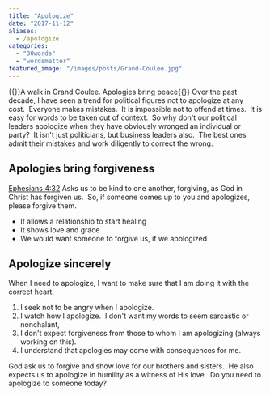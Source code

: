 ```yaml
---
title: "Apologize"
date: "2017-11-12"
aliases:
  - /apologize
categories: 
  - "30words"
  - "wordsmatter"
featured_image: "/images/posts/Grand-Coulee.jpg"
---
```

{{<featuredimage>}}A walk in Grand Coulee.  Apologies bring peace{{</featuredimage>}}
Over the past decade, I have seen a trend for political figures not to apologize at any cost.  Everyone makes mistakes.  It is impossible not to offend at times.  It is easy for words to be taken out of context.  So why don't our political leaders apologize when they have obviously wronged an individual or party?  It isn't just politicians, but business leaders also.  The best ones admit their mistakes and work diligently to correct the wrong.

## Apologies bring forgiveness

[Ephesians 4:32](https://www.biblegateway.com/passage/?search=Ephesians+4%3A32&version=ESV) Asks us to be kind to one another, forgiving, as God in Christ has forgiven us.  So, if someone comes up to you and apologizes, please forgive them.

- It allows a relationship to start healing
- It shows love and grace
- We would want someone to forgive us, if we apologized

## Apologize sincerely

When I need to apologize, I want to make sure that I am doing it with the correct heart.

1. I seek not to be angry when I apologize.
2. I watch how I apologize.  I don't want my words to seem sarcastic or nonchalant,
3. I don't expect forgiveness from those to whom I am apologizing (always working on this).
4. I understand that apologies may come with consequences for me.

God ask us to forgive and show love for our brothers and sisters.  He also expects us to apologize in humility as a witness of His love.  Do you need to apologize to someone today?
